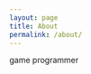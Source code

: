 ```yaml
---
layout: page
title: About
permalink: /about/
---
```


game programmer
<!-- 
$$
\begin{pmatrix}
\frac {2n} {r-l} & 0                & \frac {r+l} {r-l} & 0 \\
0                & \frac {2n} {t-b} & \frac {t+b} {t-b} & 0 \\
\end{pmatrix}
$$ -->
